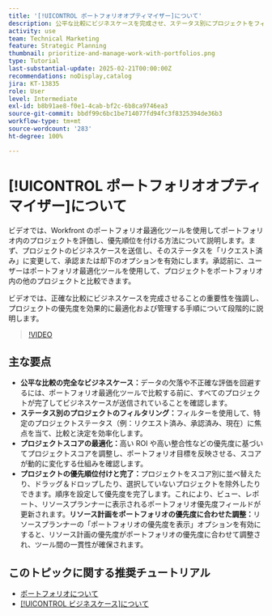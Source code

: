 ```yaml
---
title: '[!UICONTROL ポートフォリオオプティマイザー]について'
description: 公平な比較にビジネスケースを完成させ、ステータス別にプロジェクトをフィルタリングし、スコアを動的に調整し、プロジェクトを効果的に優先順位付けし、リソース計画をポートフォリオ目標に合わせて調整することで、Workfront でのプロジェクト管理を最適化します。
activity: use
team: Technical Marketing
feature: Strategic Planning
thumbnail: prioritize-and-manage-work-with-portfolios.png
type: Tutorial
last-substantial-update: 2025-02-21T00:00:00Z
recommendations: noDisplay,catalog
jira: KT-13835
role: User
level: Intermediate
exl-id: b8b91ae8-f0e1-4cab-bf2c-6b8ca9746ea3
source-git-commit: bbdf99c6bc1be714077fd94fc3f8325394de36b3
workflow-type: tm+mt
source-wordcount: '283'
ht-degree: 100%

---
```


# [!UICONTROL ポートフォリオオプティマイザー]について

ビデオでは、Workfront のポートフォリオ最適化ツールを使用してポートフォリオ内のプロジェクトを評価し、優先順位を付ける方法について説明します。まず、プロジェクトのビジネスケースを送信し、そのステータスを「リクエスト済み」に変更して、承認または却下のオプションを有効にします。承認前に、ユーザーはポートフォリオ最適化ツールを使用して、プロジェクトをポートフォリオ内の他のプロジェクトと比較できます。

ビデオでは、正確な比較にビジネスケースを完成させることの重要性を強調し、プロジェクトの優先度を効果的に最適化および管理する手順について段階的に説明します。

>[!VIDEO](https://video.tv.adobe.com/v/3446276/?quality=12&learn=on&enablevpops=1&captions=jpn)

## 主な要点

* **公平な比較の完全なビジネスケース：**&#x200B;データの欠落や不正確な評価を回避するには、ポートフォリオ最適化ツールで比較する前に、すべてのプロジェクトが完了してビジネスケースが送信されていることを確認します。
* **ステータス別のプロジェクトのフィルタリング：**&#x200B;フィルターを使用して、特定のプロジェクトステータス（例：リクエスト済み、承認済み、現在）に焦点を当て、比較と決定を効率化します。
* **プロジェクトスコアの最適化：**&#x200B;高い ROI や高い整合性などの優先度に基づいてプロジェクトスコアを調整し、ポートフォリオ目標を反映させる、スコアが動的に変化する仕組みを確認します。
* **プロジェクトの優先順位付けと完了：**&#x200B;プロジェクトをスコア別に並べ替えたり、ドラッグ＆ドロップしたり、選択していないプロジェクトを除外したりできます。順序を設定して優先度を完了します。これにより、ビュー、レポート、リソースプランナーに表示されるポートフォリオ優先度フィールドが更新されます。**リソース計画をポートフォリオの優先度に合わせた調整：**&#x200B;リソースプランナーの「ポートフォリオの優先度を表示」オプションを有効にすると、リソース計画の優先度がポートフォリオの優先度に合わせて調整され、ツール間の一貫性が確保されます。


## このトピックに関する推奨チュートリアル

* [ポートフォリオについて](/help/portfolios-and-programs/overview-of-adobe-workfront-portfolios.md)
* [[!UICONTROL ビジネスケース]について](/help/portfolios-and-programs/introduction-to-the-business-case.md)
